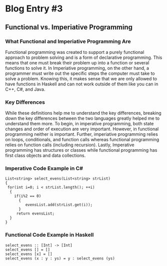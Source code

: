 # Blog Entry #3
## Functional vs. Imperiative Programming 

### What Functional and Imperiative Programming Are
Functional programming was created to support a purely functional approach to problem solving and is a form of declarative programming. This means that one must break their problem up into a function or several functions to solve it. In Imperiative programming, on the other hand, a programmer must write out the specific steps the computer must take to solve a problem. Knowing this, it makes sense that we are only allowed to have functions in Haskell and can not work outside of them like you can in C++, C#, and Java. 

### Key Differences
While these definitions help me to understand the key differences, breaking down the key differences between the two languages greatly helped me to understand them more. To begin, in imperative programming, both state changes and order of execution are very important. However, in functional programming neither is important. Further, imperiative programming relies on loops, conditionals, and function calls whereas functional programming relies on function calls (including recursion). Lastly, Imperative programming has structures or classes while functional programming has first class objects and data collections. 

### Imperative Code Example in C#
```
List<string> select_evens(List<string> strList)
{
 for(int i=0; i < strList.length(); ++i)
  {
    if(i%2 == 0)
      { 
         evensList.add(strList.get(i));
      }
     return evensList;
  }
}
```
### Functional Code Example in Haskell
```
select_evens :: [Int] -> [Int]
select_evens [] = []
select_evens [x] = []
select_evens (x : y : ys) = y : select_evens (ys)
```



